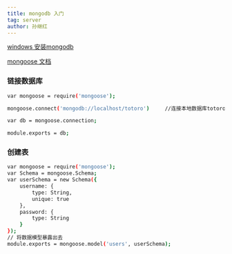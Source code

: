 ```yaml
---
title: mongodb 入门
tag: server
author: 孙继红
---
```

[windows 安装mongodb](http://www.runoob.com/mongodb/mongodb-window-install.html)

[mongoose 文档](http://www.nodeclass.com/api/mongoose.html)
### 链接数据库
```bash
var mongoose = require('mongoose');

mongoose.connect('mongodb://localhost/totoro')     //连接本地数据库totoro

var db = mongoose.connection;

module.exports = db;
```
### 创建表
```bash
var mongoose = require('mongoose');
var Schema = mongoose.Schema;
var userSchema = new Schema({
    username: {
        type: String,
        unique: true
    },
    password: {
        type: String
    }
});
// 将数据模型暴露出去
module.exports = mongoose.model('users', userSchema);
```